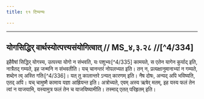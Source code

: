 ```yaml
---
title: ९१ टिप्पन्यः

---
```


[^4/322]: Alternativauslegung von MS 4.3.27/28 (E1,2,6)

[^4/323]: Tait.S. 2.3.2.3

[^4/324]: Tait.S. 2.2.1.1

[^4/325]: Tait.S. 2.4.6.1

[^4/326]: E1 (Fn.): sāgrahiṇīm; E2: sāṃgrahaṇīṃ

[^4/327]: Tait.S. 2.3.9.2

[^4/328]: E1 gibt amuṣmil loke in Klammern

[^4/329]: E2: anantaraṃ nirvṛtte

[^4/330]: E2: 5,78; E6: 2,47

[^4/331]: E2: asti pratyakṣam

[^4/332]: E2: svārāṣṭrapratipādanīyayeṣṭyā

[^4/333]: E2: rāṣṭrapratipādanaṃ; E2 (Fn.): rāṣṭrapratipādanīyāṃ

____________________________________________


## योगसिद्धिर् वार्थस्योत्पत्त्यसंयोगित्वात् // MS_४,३.२८ //[^4/334]
इहैवैषां सिद्धिर् योगस्य, उत्पत्त्या योगो न संभवति, यः पशुभ्यः[^4/335] कामयते, स एतेन यागेन कुर्याद् इति, नात्रैतद् गम्यते, इह जन्मनि न संभवतीति। यच् चानन्तरं नोपलभ्यत इति। तन् न, प्रत्यक्षानुमानाभ्यां न गम्यते, शब्देन त्व् अस्ति गतिः[^4/336]। यत् तु कालान्तरे ऽन्यत् कारणम् इति। नैष दोषः, अन्यद् अपि भविष्यति, एतद् अपि। यच् चामुष्मै कामाय यज्ञा आह्रियन्त इति। अत्रोच्यते, एवम् अस्य ऋषेर् मतम्, इह यस्य फलं तेन त्वां न याजयामि, यस्यामुत्र फलं तेन च याजयिष्यामीति। तस्माद् एतत् परिहृतम् इति।

